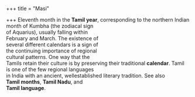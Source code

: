 +++
title = "Masi"

+++
Eleventh month in the **Tamil year**, corresponding to the northern Indian  
month of Kumbha (the zodiacal sign  
of Aquarius), usually falling within  
February and March. The existence of  
several different calendars is a sign of  
the continuing importance of regional  
cultural patterns. One way that the  
Tamils retain their culture is by preserving their traditional **calendar**. Tamil  
is one of the few regional languages  
in India with an ancient, wellestablished literary tradition. See also  
**Tamil months**, **Tamil Nadu**, and  
**Tamil language**.